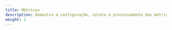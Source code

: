 ```yaml
---
title: Métricas
description: Demostra a configuração, coleta e processamento das métricas do Istio mesh.
weight: 1
---
```

